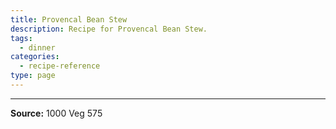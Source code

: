 ```yaml
---
title: Provencal Bean Stew
description: Recipe for Provencal Bean Stew.
tags:
  - dinner
categories:
  - recipe-reference
type: page
---
```


---

**Source:** 1000 Veg 575
